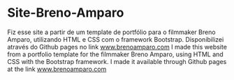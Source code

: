 # Site-Breno-Amparo
Fiz esse site a partir de um template de portfólio para o filmmaker Breno Amparo, utilizando HTML e CSS com o framework Bootstrap. Disponibilizei através do Github pages no link www.brenoamparo.com
I made this website from a portfolio template for the filmmaker Breno Amparo, using HTML and CSS with the Bootstrap framework. I made it available through Github pages at the link www.brenoamparo.com
